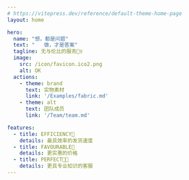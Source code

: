 ```yaml
---
# https://vitepress.dev/reference/default-theme-home-page
layout: home

hero:
  name: "想，都是问题"
  text: "   做，才是答案"
  tagline: 无与伦比的服务💁‍♀️
  image:
    src: /icon/favicon.ico2.png
    alt: OK
  actions:
    - theme: brand
      text: 实物素材
      link: '/Examples/fabric.md'
    - theme: alt
      text: 团队成员
      link: '/Team/team.md'

features:
  - title: EFFICIENCY🚀
    details: 最具效率的发货速度
  - title: FAVOURABLE💸
    details: 更实惠的价格
  - title: PERFECT👨🏽
    details: 更具专业知识的客服
---
```


<script setup>

//图片生成组件
import products from './components/data/PhysicalMap.js'


const meme = products.MainImgs

</script>

<style>
.swiper-slide {
  background-position: center;
  background-size: cover;
}
.image-src{
  max-width:80% !important;
}
</style>
<StartWelcome :imagePaths="meme" :scrollSpeed="0.5"/>
<!-- <Welcome :imagePaths="meme"/> -->
